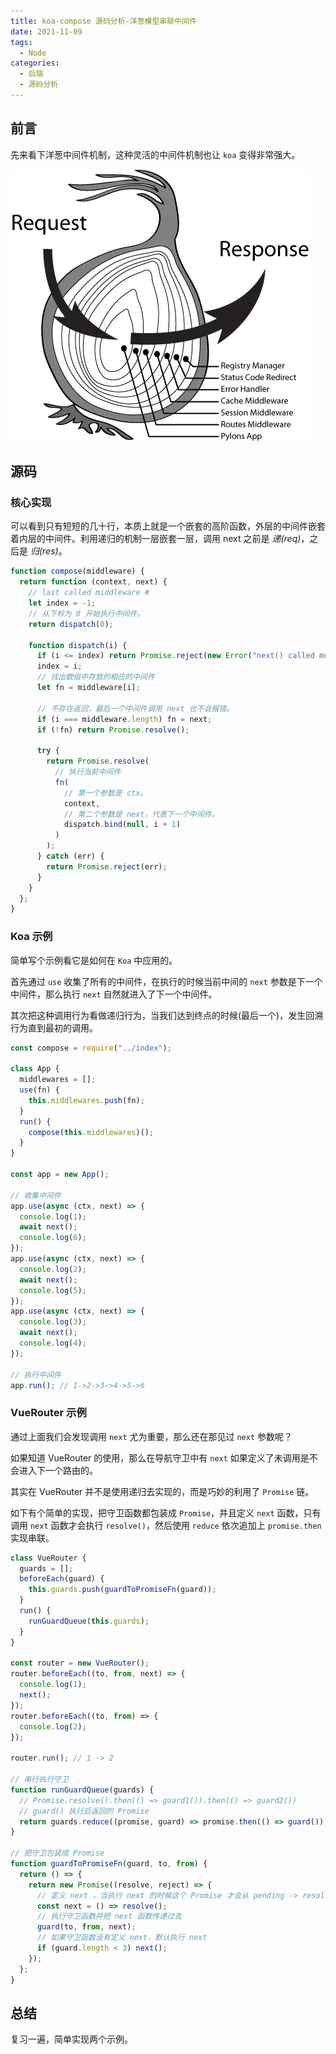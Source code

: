 ```yaml
---
title: koa-compose 源码分析-洋葱模型串联中间件
date: 2021-11-09
tags:
  - Node
categories:
  - 后端
  - 源码分析
---
```


## 前言

先来看下洋葱中间件机制，这种灵活的中间件机制也让 `koa` 变得非常强大。

![1](https://raw.githubusercontent.com/haiweilian/tinylib-analysis/main/003.koa-compose/.doc/images/1.png)

## 源码

### 核心实现

可以看到只有短短的几十行，本质上就是一个嵌套的高阶函数，外层的中间件嵌套着内层的中间件。利用递归的机制一层嵌套一层，调用 next 之前是 _递(req)_，之后是 _归(res)_。

```js
function compose(middleware) {
  return function (context, next) {
    // last called middleware #
    let index = -1;
    // 从下标为 0 开始执行中间件。
    return dispatch(0);

    function dispatch(i) {
      if (i <= index) return Promise.reject(new Error("next() called multiple times"));
      index = i;
      // 找出数组中存放的相应的中间件
      let fn = middleware[i];

      // 不存在返回，最后一个中间件调用 next 也不会报错。
      if (i === middleware.length) fn = next;
      if (!fn) return Promise.resolve();

      try {
        return Promise.resolve(
          // 执行当前中间件
          fn(
            // 第一个参数是 ctx。
            context,
            // 第二个参数是 next，代表下一个中间件。
            dispatch.bind(null, i + 1)
          )
        );
      } catch (err) {
        return Promise.reject(err);
      }
    }
  };
}
```

### Koa 示例

简单写个示例看它是如何在 `Koa` 中应用的。

首先通过 `use` 收集了所有的中间件，在执行的时候当前中间的 `next` 参数是下一个中间件，那么执行 `next` 自然就进入了下一个中间件。

其次把这种调用行为看做递归行为，当我们达到终点的时候(最后一个)，发生回溯行为直到最初的调用。

```js
const compose = require("../index");

class App {
  middlewares = [];
  use(fn) {
    this.middlewares.push(fn);
  }
  run() {
    compose(this.middlewares)();
  }
}

const app = new App();

// 收集中间件
app.use(async (ctx, next) => {
  console.log(1);
  await next();
  console.log(6);
});
app.use(async (ctx, next) => {
  console.log(2);
  await next();
  console.log(5);
});
app.use(async (ctx, next) => {
  console.log(3);
  await next();
  console.log(4);
});

// 执行中间件
app.run(); // 1->2->3->4->5->6
```

### VueRouter 示例

通过上面我们会发现调用 `next` 尤为重要，那么还在那见过 `next` 参数呢？

如果知道 VueRouter 的使用，那么在导航守卫中有 `next` 如果定义了未调用是不会进入下一个路由的。

其实在 VueRouter 并不是使用递归去实现的，而是巧妙的利用了 `Promise` 链。

如下有个简单的实现，把守卫函数都包装成 `Promise`，并且定义 `next` 函数，只有调用 `next` 函数才会执行 `resolve()`，然后使用 `reduce` 依次追加上 `promise.then` 实现串联。

```js
class VueRouter {
  guards = [];
  beforeEach(guard) {
    this.guards.push(guardToPromiseFn(guard));
  }
  run() {
    runGuardQueue(this.guards);
  }
}

const router = new VueRouter();
router.beforeEach((to, from, next) => {
  console.log(1);
  next();
});
router.beforeEach((to, from) => {
  console.log(2);
});

router.run(); // 1 -> 2

// 串行执行守卫
function runGuardQueue(guards) {
  // Promise.resolve().then(() => guard1()).then(() => guard2())
  // guard() 执行后返回的 Promise
  return guards.reduce((promise, guard) => promise.then(() => guard()), Promise.resolve());
}

// 把守卫包装成 Promise
function guardToPromiseFn(guard, to, from) {
  return () => {
    return new Promise((resolve, reject) => {
      // 定义 next ，当执行 next 的时候这个 Promise 才会从 pending -> resolve
      const next = () => resolve();
      // 执行守卫函数并把 next 函数传递过去
      guard(to, from, next);
      // 如果守卫函数没有定义 next，默认执行 next
      if (guard.length < 3) next();
    });
  };
}
```

## 总结

复习一遍，简单实现两个示例。
